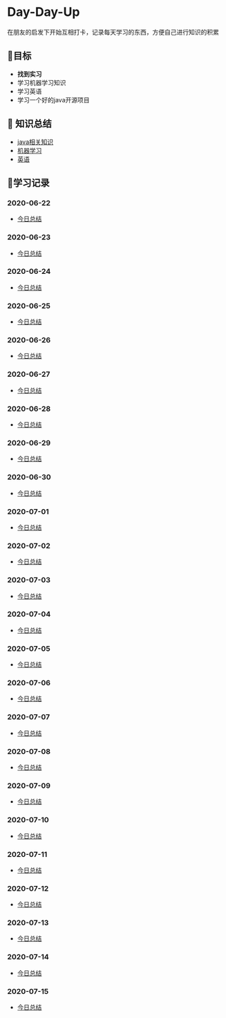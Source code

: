 # Day-Day-Up

在朋友的启发下开始互相打卡，记录每天学习的东西，方便自己进行知识的积累

## :dart:目标

* **找到实习**
* 学习机器学习知识
* 学习英语
* 学习一个好的java开源项目

## :book: 知识总结

* [java相关知识](https://www.cnblogs.com/zhou-ning/tag/java/)
* [机器学习](https://www.cnblogs.com/zhou-ning/tag/机器学习/)
* [英语](/英语学习)

## :blue_book:学习记录

### 2020-06-22

* [今日总结](/每日小结/2020-06-22.md)

### 2020-06-23

* [今日总结](/每日小结/2020-06-23.md)

### 2020-06-24

* [今日总结](/每日小结/2020-06-24.md)

### 2020-06-25

* [今日总结](/每日小结/2020-06-25.md)

### 2020-06-26

* [今日总结](/每日小结/2020-06-26.md)

### 2020-06-27

* [今日总结](/每日小结/2020-06-27.md)

### 2020-06-28

* [今日总结](/每日小结/2020-06-28.md)

### 2020-06-29

* [今日总结](/每日小结/2020-06-29.md)

### 2020-06-30

* [今日总结](/每日小结/2020-06-30.md)

### 2020-07-01

* [今日总结](/每日小结/2020-07-01.md)

### 2020-07-02

* [今日总结](/每日小结/2020-07-02.md)

### 2020-07-03

* [今日总结](/每日小结/2020-07-03.md)

### 2020-07-04

* [今日总结](/每日小结/2020-07-04.md)

### 2020-07-05

* [今日总结](/每日小结/2020-07-05.md)

### 2020-07-06

* [今日总结](/每日小结/2020-07-06.md)

### 2020-07-07

* [今日总结](/每日小结/2020-07-07.md)

### 2020-07-08

* [今日总结](/每日小结/2020-07-08.md)

### 2020-07-09

* [今日总结](/每日小结/2020-07-09.md)

### 2020-07-10

* [今日总结](/每日小结/2020-07-10.md)

### 2020-07-11

* [今日总结](/每日小结/2020-07-11.md)

### 2020-07-12

* [今日总结](/每日小结/2020-07-12.md)

### 2020-07-13

* [今日总结](/每日小结/2020-07-13.md)

### 2020-07-14

* [今日总结](/每日小结/2020-07-14.md)

### 2020-07-15

* [今日总结](/每日小结/2020-07-15.md)